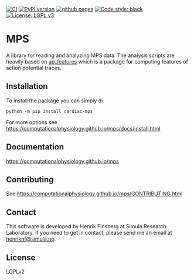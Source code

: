[![CI](https://github.com/ComputationalPhysiology/mps/actions/workflows/main.yml/badge.svg)](https://github.com/ComputationalPhysiology/mps/actions/workflows/main.yml)
[![PyPI version](https://badge.fury.io/py/cardiac-mps.svg)](https://badge.fury.io/py/cardiac-mps)
[![github pages](https://github.com/ComputationalPhysiology/mps/actions/workflows/github-pages.yml/badge.svg)](https://github.com/ComputationalPhysiology/mps/actions/workflows/github-pages.yml)
[![Code style: black](https://img.shields.io/badge/code%20style-black-000000.svg)](https://github.com/psf/black)
[![License: LGPL v3](https://img.shields.io/badge/License-LGPL_v2.1-blue.svg)](https://www.gnu.org/licenses/lgpl-2.1)


# MPS

A library for reading and analyzing MPS data.
The analysis scripts are heavily based on [ap_features](https://github.com/ComputationalPhysiology/ap_features) which is a package for computing features of action potential traces.

## Installation

To install the package you can simply di
```
python -m pip install cardiac-mps
```

For more options see <https://computationalphysiology.github.io/mps/docs/install.html>

## Documentation

<https://computationalphysiology.github.io/mps>

## Contributing

See <https://computationalphysiology.github.io/mps/CONTRIBUTING.html>


## Contact

This software is developed by Henrik Finsberg at Simula Research Laboratory.
If you need to get in contact, please send me an email at [henriknf@simula.no](mailto:henriknf@simula.no).

## License

LGPLv2
